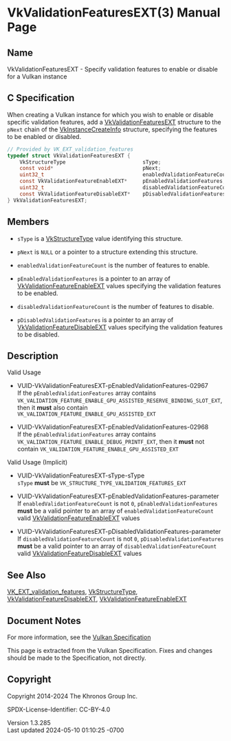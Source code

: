 # VkValidationFeaturesEXT(3) Manual Page

## Name

VkValidationFeaturesEXT - Specify validation features to enable or
disable for a Vulkan instance



## <a href="#_c_specification" class="anchor"></a>C Specification

When creating a Vulkan instance for which you wish to enable or disable
specific validation features, add a
[VkValidationFeaturesEXT](https://registry.khronos.org/vulkan/specs/1.3-extensions/man/html/VkValidationFeaturesEXT.html) structure to the
`pNext` chain of the [VkInstanceCreateInfo](https://registry.khronos.org/vulkan/specs/1.3-extensions/man/html/VkInstanceCreateInfo.html)
structure, specifying the features to be enabled or disabled.

``` c
// Provided by VK_EXT_validation_features
typedef struct VkValidationFeaturesEXT {
    VkStructureType                         sType;
    const void*                             pNext;
    uint32_t                                enabledValidationFeatureCount;
    const VkValidationFeatureEnableEXT*     pEnabledValidationFeatures;
    uint32_t                                disabledValidationFeatureCount;
    const VkValidationFeatureDisableEXT*    pDisabledValidationFeatures;
} VkValidationFeaturesEXT;
```

## <a href="#_members" class="anchor"></a>Members

- `sType` is a [VkStructureType](https://registry.khronos.org/vulkan/specs/1.3-extensions/man/html/VkStructureType.html) value identifying
  this structure.

- `pNext` is `NULL` or a pointer to a structure extending this
  structure.

- `enabledValidationFeatureCount` is the number of features to enable.

- `pEnabledValidationFeatures` is a pointer to an array of
  [VkValidationFeatureEnableEXT](https://registry.khronos.org/vulkan/specs/1.3-extensions/man/html/VkValidationFeatureEnableEXT.html)
  values specifying the validation features to be enabled.

- `disabledValidationFeatureCount` is the number of features to disable.

- `pDisabledValidationFeatures` is a pointer to an array of
  [VkValidationFeatureDisableEXT](https://registry.khronos.org/vulkan/specs/1.3-extensions/man/html/VkValidationFeatureDisableEXT.html)
  values specifying the validation features to be disabled.

## <a href="#_description" class="anchor"></a>Description

Valid Usage

- <a href="#VUID-VkValidationFeaturesEXT-pEnabledValidationFeatures-02967"
  id="VUID-VkValidationFeaturesEXT-pEnabledValidationFeatures-02967"></a>
  VUID-VkValidationFeaturesEXT-pEnabledValidationFeatures-02967  
  If the `pEnabledValidationFeatures` array contains
  `VK_VALIDATION_FEATURE_ENABLE_GPU_ASSISTED_RESERVE_BINDING_SLOT_EXT`,
  then it **must** also contain
  `VK_VALIDATION_FEATURE_ENABLE_GPU_ASSISTED_EXT`

- <a href="#VUID-VkValidationFeaturesEXT-pEnabledValidationFeatures-02968"
  id="VUID-VkValidationFeaturesEXT-pEnabledValidationFeatures-02968"></a>
  VUID-VkValidationFeaturesEXT-pEnabledValidationFeatures-02968  
  If the `pEnabledValidationFeatures` array contains
  `VK_VALIDATION_FEATURE_ENABLE_DEBUG_PRINTF_EXT`, then it **must** not
  contain `VK_VALIDATION_FEATURE_ENABLE_GPU_ASSISTED_EXT`

Valid Usage (Implicit)

- <a href="#VUID-VkValidationFeaturesEXT-sType-sType"
  id="VUID-VkValidationFeaturesEXT-sType-sType"></a>
  VUID-VkValidationFeaturesEXT-sType-sType  
  `sType` **must** be `VK_STRUCTURE_TYPE_VALIDATION_FEATURES_EXT`

- <a
  href="#VUID-VkValidationFeaturesEXT-pEnabledValidationFeatures-parameter"
  id="VUID-VkValidationFeaturesEXT-pEnabledValidationFeatures-parameter"></a>
  VUID-VkValidationFeaturesEXT-pEnabledValidationFeatures-parameter  
  If `enabledValidationFeatureCount` is not `0`,
  `pEnabledValidationFeatures` **must** be a valid pointer to an array
  of `enabledValidationFeatureCount` valid
  [VkValidationFeatureEnableEXT](https://registry.khronos.org/vulkan/specs/1.3-extensions/man/html/VkValidationFeatureEnableEXT.html)
  values

- <a
  href="#VUID-VkValidationFeaturesEXT-pDisabledValidationFeatures-parameter"
  id="VUID-VkValidationFeaturesEXT-pDisabledValidationFeatures-parameter"></a>
  VUID-VkValidationFeaturesEXT-pDisabledValidationFeatures-parameter  
  If `disabledValidationFeatureCount` is not `0`,
  `pDisabledValidationFeatures` **must** be a valid pointer to an array
  of `disabledValidationFeatureCount` valid
  [VkValidationFeatureDisableEXT](https://registry.khronos.org/vulkan/specs/1.3-extensions/man/html/VkValidationFeatureDisableEXT.html)
  values

## <a href="#_see_also" class="anchor"></a>See Also

[VK_EXT_validation_features](https://registry.khronos.org/vulkan/specs/1.3-extensions/man/html/VK_EXT_validation_features.html),
[VkStructureType](https://registry.khronos.org/vulkan/specs/1.3-extensions/man/html/VkStructureType.html),
[VkValidationFeatureDisableEXT](https://registry.khronos.org/vulkan/specs/1.3-extensions/man/html/VkValidationFeatureDisableEXT.html),
[VkValidationFeatureEnableEXT](https://registry.khronos.org/vulkan/specs/1.3-extensions/man/html/VkValidationFeatureEnableEXT.html)

## <a href="#_document_notes" class="anchor"></a>Document Notes

For more information, see the <a
href="https://registry.khronos.org/vulkan/specs/1.3-extensions/html/vkspec.html#VkValidationFeaturesEXT"
target="_blank" rel="noopener">Vulkan Specification</a>

This page is extracted from the Vulkan Specification. Fixes and changes
should be made to the Specification, not directly.

## <a href="#_copyright" class="anchor"></a>Copyright

Copyright 2014-2024 The Khronos Group Inc.

SPDX-License-Identifier: CC-BY-4.0

Version 1.3.285  
Last updated 2024-05-10 01:10:25 -0700
